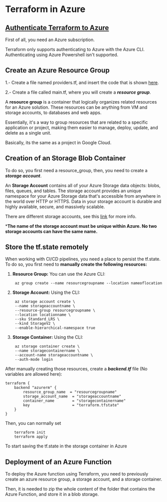 # Terraform in Azure

## [Authenticate Terraform to Azure](https://learn.microsoft.com/en-us/azure/developer/terraform/authenticate-to-azure?tabs=bash)

First of all, you need an Azure subscription.

Terraform only supports authenticating to Azure with the Azure CLI. Authenticating using Azure Powershell isn't supported.


## Create an Azure Resource Group

1.- Create a file named providers.tf, and insert the code that is shown [here](https://learn.microsoft.com/en-us/azure/developer/terraform/create-resource-group?tabs=azure-cli#implement-the-terraform-code).

2.- Create a file called main.tf, where you will create a ***resource group***.

A **resource group** is a container that logically organizes related resources for an Azure solution. These resources can be anything from VM and storage accounts, to databases and web apps. 

Essentially, it's a way to group resources that are related to a specific application or project, making them easier to manage, deploy, update, and delete as a single unit.

Basically, its the same as a project in Google Cloud.

## Creation of an Storage Blob Container

To do so, you first need a resource_group, then, you need to create a ***storage account***.

An **Storage Account** contains all of your Azure Storage data objects: blobs, files, queues, and tables. The storage account provides an unique namespace for your Azure Storage data that's accessible from anywhere in the world over HTTP or HTTPS. Data in your storage account is durable and highly available, secure, and massively scalable.

There are different storage accounts, see this [link](https://learn.microsoft.com/en-us/azure/storage/common/storage-account-overview#types-of-storage-accounts) for more info.

***The name of the storage account must be unique within Azure. No two storage accounts can have the same name.**

## Store the tf.state remotely

When working with CI/CD pipelines, you need a place to persist the tf.state. To do so, you first need to **manually create the following resources:**

1. **Resource Group:** You can use the Azure CLI:

        az group create --name resourcegroupname --location nameoflocation

2. **Storage Account:** Using the CLI:

        az storage account create \
        --name storageaccountname \
        --resource-group resourcegroupname \
        --location locationname \
        --sku Standard_LRS \
        --kind StorageV2 \
        --enable-hierarchical-namespace true

3. **Storage Container:** Using the CLI:

        az storage container create \
        --name storagecontainername \
        --account-name storageaccountname \
        --auth-mode login


After manually creating those resources, create a ***backend.tf*** file (No variables are allowed here):


    terraform {
        backend "azurerm" {
            resource_group_name  = "resourcegroupname"
            storage_account_name  = "storageaccountname"
            container_name        = "storagecontainername"
            key                   = "terraform.tfstate"
        }
    }

Then, you can normally set

        terraform init
        terraform apply

To start saving the tf.state in the storage container in Azure

## Deployment of an Azure Function

To deploy the Azure function using Terraform, you need to previously create an azure resource group, a storage account, and a storage container.

Then, it is needed to zip the whole content of the folder that contains the Azure Function, and store it in a blob storage.
